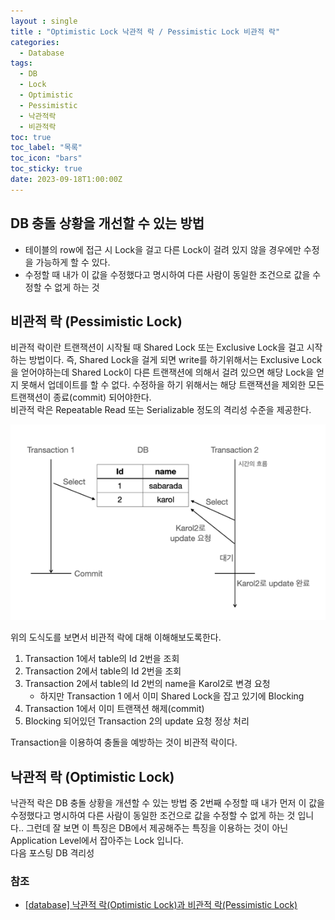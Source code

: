 ```yaml
---
layout : single
title : "Optimistic Lock 낙관적 락 / Pessimistic Lock 비관적 락"
categories:
  - Database
tags:
  - DB
  - Lock
  - Optimistic
  - Pessimistic
  - 낙관적락
  - 비관적락
toc: true
toc_label: "목록"
toc_icon: "bars"
toc_sticky: true
date: 2023-09-18T1:00:00Z
---
```

## DB 충돌 상황을 개선할 수 있는 방법
- 테이블의 row에 접근 시 Lock을 걸고 다른 Lock이 걸려 있지 않을 경우에만 수정을 가능하게 할 수 있다.
- 수정할 때 내가 이 값을 수정했다고 명시하여 다른 사람이 동일한 조건으로 값을 수정할 수 없게 하는 것

## 비관적 락 (Pessimistic Lock)

비관적 락이란 트랜잭션이 시작될 때 Shared Lock 또는 Exclusive Lock을 걸고 시작하는 방법이다.
즉, Shared Lock을 걸게 되면 write를 하기위해서는 Exclusive Lock을 얻어야하는데 Shared Lock이 다른 트랜잭션에 의해서 
걸려 있으면 해당 Lock을 얻지 못해서 업데이트를 할 수 없다. 
수정하을 하기 위해서는 해당 트랜잭션을 제외한 모든 트랜잭션이 종료(commit) 되어야한다.  
비관적 락은 Repeatable Read 또는 Serializable 정도의 격리성 수준을 제공한다.

![img.png](/assets/images/2309/18-01.png#center)

위의 도식도를 보면서 비관적 락에 대해 이해해보도록한다.

1. Transaction 1에서 table의 Id 2번을 조회
2. Transaction 2에서 table의 Id 2번을 조회
3. Transaction 2에서 table의 Id 2번의 name을 Karol2로 변경 요청
   - 하지만 Transaction 1 에서 이미 Shared Lock을 잡고 있기에 Blocking
4. Transaction 1에서 이미 트랜잭션 해제(commit)
5. Blocking 되어있던 Transaction 2의 update 요청 정상 처리

Transaction을 이용하여 충돌을 예방하는 것이 비관적 락이다.

## 낙관적 락 (Optimistic Lock)

낙관적 락은 DB 충돌 상황을 개션할 수 있는 방법 중 2번째 수정할 때 내가 먼저 이 값을 수정했다고 명시하여 
다른 사람이 동일한 조건으로 값을 수정할 수 없게 하는 것 입니다.. 그런데 잘 보면 이 특징은 DB에서 제공해주는 
특징을 이용하는 것이 아닌 Application Level에서 잡아주는 Lock 입니다.  
다음 포스팅 DB 격리성


### 참조
- [[database] 낙관적 락(Optimistic Lock)과 비관적 락(Pessimistic Lock)](https://sabarada.tistory.com/175)


